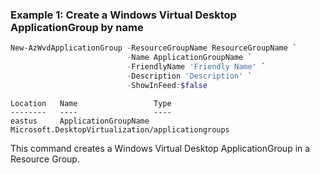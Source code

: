 ### Example 1: Create a Windows Virtual Desktop ApplicationGroup by name
```powershell
New-AzWvdApplicationGroup -ResourceGroupName ResourceGroupName `
                          -Name ApplicationGroupName `
                          -FriendlyName 'Friendly Name' `
                          -Description 'Description' `
                          -ShowInFeed:$false
```

```output
Location   Name                 Type
--------   ----                 ----
eastus     ApplicationGroupName Microsoft.DesktopVirtualization/applicationgroups
```

This command creates a Windows Virtual Desktop ApplicationGroup in a Resource Group.

